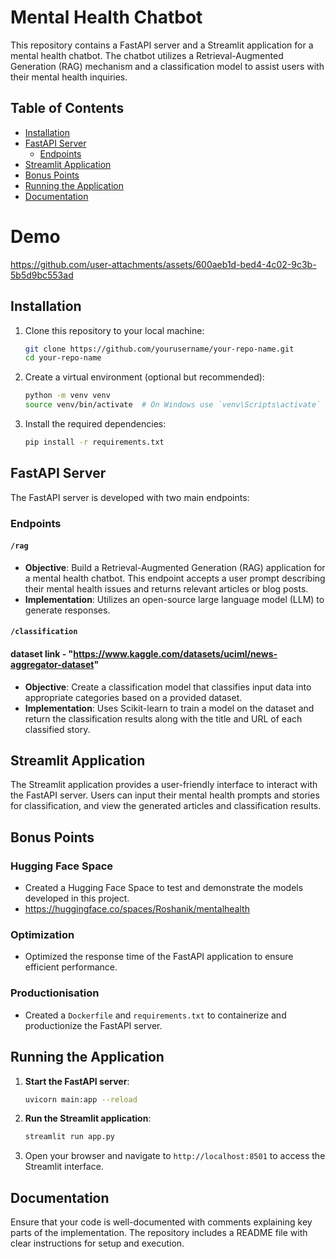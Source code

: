 # Mental Health Chatbot

This repository contains a FastAPI server and a Streamlit application for a mental health chatbot. The chatbot utilizes a Retrieval-Augmented Generation (RAG) mechanism and a classification model to assist users with their mental health inquiries.

## Table of Contents

- [Installation](#installation)
- [FastAPI Server](#fastapi-server)
  - [Endpoints](#endpoints)
- [Streamlit Application](#streamlit-application)
- [Bonus Points](#bonus-points)
- [Running the Application](#running-the-application)
- [Documentation](#documentation)

# Demo 


https://github.com/user-attachments/assets/600aeb1d-bed4-4c02-9c3b-5b5d9bc553ad



## Installation

1. Clone this repository to your local machine:
   ```bash
   git clone https://github.com/yourusername/your-repo-name.git
   cd your-repo-name
   ```

2. Create a virtual environment (optional but recommended):
   ```bash
   python -m venv venv
   source venv/bin/activate  # On Windows use `venv\Scripts\activate`
   ```

3. Install the required dependencies:
   ```bash
   pip install -r requirements.txt
   ```

## FastAPI Server

The FastAPI server is developed with two main endpoints:

### Endpoints

#### `/rag`

- **Objective**: Build a Retrieval-Augmented Generation (RAG) application for a mental health chatbot. This endpoint accepts a user prompt describing their mental health issues and returns relevant articles or blog posts.
- **Implementation**: Utilizes an open-source large language model (LLM) to generate responses.

#### `/classification`

#### dataset link - "https://www.kaggle.com/datasets/uciml/news-aggregator-dataset"
- **Objective**: Create a classification model that classifies input data into appropriate categories based on a provided dataset.
- **Implementation**: Uses Scikit-learn to train a model on the dataset and return the classification results along with the title and URL of each classified story.

## Streamlit Application

The Streamlit application provides a user-friendly interface to interact with the FastAPI server. Users can input their mental health prompts and stories for classification, and view the generated articles and classification results.

## Bonus Points

### Hugging Face Space

- Created a Hugging Face Space to test and demonstrate the models developed in this project.
- https://huggingface.co/spaces/Roshanik/mentalhealth

### Optimization

- Optimized the response time of the FastAPI application to ensure efficient performance.

### Productionisation

- Created a `Dockerfile` and `requirements.txt` to containerize and productionize the FastAPI server.

## Running the Application

1. **Start the FastAPI server**:
   ```bash
   uvicorn main:app --reload
   ```

2. **Run the Streamlit application**:
   ```bash
   streamlit run app.py
   ```

3. Open your browser and navigate to `http://localhost:8501` to access the Streamlit interface.

## Documentation

Ensure that your code is well-documented with comments explaining key parts of the implementation. The repository includes a README file with clear instructions for setup and execution.
